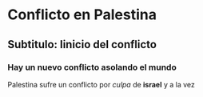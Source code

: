 # Conflicto en Palestina

## Subtitulo: Iinicio del conflicto

### Hay un nuevo conflicto asolando el mundo
Palestina sufre un conflicto por _culpa_ de **israel** y a la vez 

